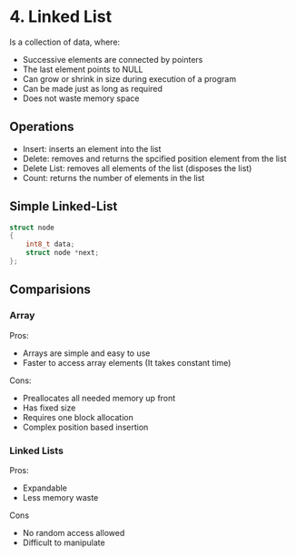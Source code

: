 # 4. Linked List

Is a collection of data, where:

- Successive elements are connected by pointers
- The last element points to NULL
- Can grow or shrink in size during execution of a program
- Can be made just as long as required
- Does not waste memory space

## Operations

- Insert: inserts an element into the list
- Delete: removes and returns the spcified position element from the list
- Delete List: removes all elements of the list (disposes the list)
- Count: returns the number of elements in the list

## Simple Linked-List

```C
struct node
{
    int8_t data;
    struct node *next;
};
```

## Comparisions

### Array

Pros:

- Arrays are simple and easy to use
- Faster to access array elements (It takes constant time)

Cons:

- Preallocates all needed memory up front
- Has fixed size
- Requires one block allocation
- Complex position based insertion

### Linked Lists

Pros:

- Expandable
- Less memory waste

Cons

- No random access allowed
- Difficult to manipulate